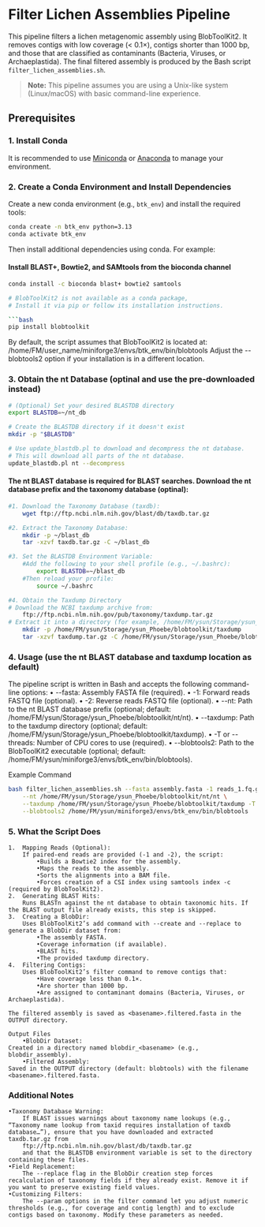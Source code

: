 # Filter Lichen Assemblies Pipeline

This pipeline filters a lichen metagenomic assembly using BlobToolKit2. It removes contigs with low coverage (< 0.1×), contigs shorter than 1000 bp, and those that are classified as contaminants (Bacteria, Viruses, or Archaeplastida). The final filtered assembly is produced by the Bash script `filter_lichen_assemblies.sh`.

> **Note:** This pipeline assumes you are using a Unix-like system (Linux/macOS) with basic command-line experience.

## Prerequisites

### 1. Install Conda

It is recommended to use [Miniconda](https://docs.conda.io/en/latest/miniconda.html) or [Anaconda](https://www.anaconda.com/products/distribution) to manage your environment.

### 2. Create a Conda Environment and Install Dependencies

Create a new conda environment (e.g., `btk_env`) and install the required tools:

```bash
conda create -n btk_env python=3.13
conda activate btk_env
```


Then install additional dependencies using conda. For example:

#### Install BLAST+, Bowtie2, and SAMtools from the bioconda channel

```bash
conda install -c bioconda blast+ bowtie2 samtools

# BlobToolKit2 is not available as a conda package,
# Install it via pip or follow its installation instructions.

```bash
pip install blobtoolkit
```

By default, the script assumes that BlobToolKit2 is located at:
/home/FM/user_name/miniforge3/envs/btk_env/bin/blobtools
Adjust the --blobtools2 option if your installation is in a different location.

### 3. Obtain the nt Database (optinal and use the pre-downloaded instead)

```bash
# (Optional) Set your desired BLASTDB directory
export BLASTDB=~/nt_db

# Create the BLASTDB directory if it doesn't exist
mkdir -p "$BLASTDB"

# Use update_blastdb.pl to download and decompress the nt database.
# This will download all parts of the nt database.
update_blastdb.pl nt --decompress
```

#### The nt BLAST database is required for BLAST searches. Download the nt database prefix and the taxonomy database (optinal):

```bash
#1.	Download the Taxonomy Database (taxdb):
    wget ftp://ftp.ncbi.nlm.nih.gov/blast/db/taxdb.tar.gz

#2.	Extract the Taxonomy Database:
    mkdir -p ~/blast_db
	tar -xzvf taxdb.tar.gz -C ~/blast_db

#3.	Set the BLASTDB Environment Variable:
	#Add the following to your shell profile (e.g., ~/.bashrc):
		export BLASTDB=~/blast_db
	#Then reload your profile:
		source ~/.bashrc

#4. Obtain the Taxdump Directory
# Download the NCBI taxdump archive from:
	ftp://ftp.ncbi.nlm.nih.gov/pub/taxonomy/taxdump.tar.gz
# Extract it into a directory (for example, /home/FM/ysun/Storage/ysun_Phoebe/blobtoolkit/taxdump):
	mkdir -p /home/FM/ysun/Storage/ysun_Phoebe/blobtoolkit/taxdump
	tar -xzvf taxdump.tar.gz -C /home/FM/ysun/Storage/ysun_Phoebe/blobtoolkit/taxdump
```

### 4. Usage (use the nt BLAST database and taxdump location as default)

The pipeline script is written in Bash and accepts the following command-line options:
	•	--fasta: Assembly FASTA file (required).
	•	-1: Forward reads FASTQ file (optional).
	•	-2: Reverse reads FASTQ file (optional).
	•	--nt: Path to the nt BLAST database prefix (optional; default: /home/FM/ysun/Storage/ysun_Phoebe/blobtoolkit/nt/nt).
	•	--taxdump: Path to the taxdump directory (optional; default: /home/FM/ysun/Storage/ysun_Phoebe/blobtoolkit/taxdump).
	•	-T or --threads: Number of CPU cores to use (required).
	•	--blobtools2: Path to the BlobToolKit2 executable (optional; default: /home/FM/ysun/miniforge3/envs/btk_env/bin/blobtools).

Example Command

```bash
bash filter_lichen_assemblies.sh --fasta assembly.fasta -1 reads_1.fq.gz -2 reads_2.fq.gz \
    --nt /home/FM/ysun/Storage/ysun_Phoebe/blobtoolkit/nt/nt \
    --taxdump /home/FM/ysun/Storage/ysun_Phoebe/blobtoolkit/taxdump -T 20 \
    --blobtools2 /home/FM/ysun/miniforge3/envs/btk_env/bin/blobtools
```

### 5. What the Script Does

```
1.	Mapping Reads (Optional):
	If paired-end reads are provided (-1 and -2), the script:
		•Builds a Bowtie2 index for the assembly.
		•Maps the reads to the assembly.
		•Sorts the alignments into a BAM file.
		•Forces creation of a CSI index using samtools index -c (required by BlobToolKit2).
2.	Generating BLAST Hits:
	Runs BLASTn against the nt database to obtain taxonomic hits. If the BLAST output file already exists, this step is skipped.
3.	Creating a BlobDir:
	Uses BlobToolKit2’s add command with --create and --replace to generate a BlobDir dataset from:
		•The assembly FASTA.
		•Coverage information (if available).
		•BLAST hits.
		•The provided taxdump directory.
4.	Filtering Contigs:
	Uses BlobToolKit2’s filter command to remove contigs that:
		•Have coverage less than 0.1×.
		•Are shorter than 1000 bp.
		•Are assigned to contaminant domains (Bacteria, Viruses, or Archaeplastida).
```

```
The filtered assembly is saved as <basename>.filtered.fasta in the OUTPUT directory.

Output Files
	•BlobDir Dataset:
Created in a directory named blobdir_<basename> (e.g., blobdir_assembly).
	•Filtered Assembly:
Saved in the OUTPUT directory (default: blobtools) with the filename <basename>.filtered.fasta.
```

### Additional Notes
```
•Taxonomy Database Warning:
	If BLAST issues warnings about taxonomy name lookups (e.g., “Taxonomy name lookup from taxid requires installation of taxdb database…”), ensure that you have downloaded and extracted taxdb.tar.gz from
	ftp://ftp.ncbi.nlm.nih.gov/blast/db/taxdb.tar.gz
	and that the BLASTDB environment variable is set to the directory containing these files.
•Field Replacement:
	The --replace flag in the BlobDir creation step forces recalculation of taxonomy fields if they already exist. Remove it if you want to preserve existing field values.
•Customizing Filters:
	The --param options in the filter command let you adjust numeric thresholds (e.g., for coverage and contig length) and to exclude contigs based on taxonomy. Modify these parameters as needed.
```
